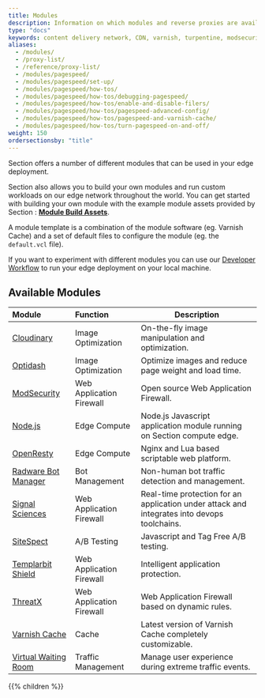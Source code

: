 ```yaml
---
title: Modules
description: Information on which modules and reverse proxies are available to use on Section edge platform.
type: "docs"
keywords: content delivery network, CDN, varnish, turpentine, modsecurity, reverse proxies, proxy, proxy template
aliases:
  - /modules/
  - /proxy-list/
  - /reference/proxy-list/
  - /modules/pagespeed/
  - /modules/pagespeed/set-up/
  - /modules/pagespeed/how-tos/
  - /modules/pagespeed/how-tos/debugging-pagespeed/
  - /modules/pagespeed/how-tos/enable-and-disable-filers/
  - /modules/pagespeed/how-tos/pagespeed-advanced-config/
  - /modules/pagespeed/how-tos/pagespeed-and-varnish-cache/
  - /modules/pagespeed/how-tos/turn-pagespeed-on-and-off/
weight: 150
ordersectionsby: "title"
---
```


Section offers a number of different modules that can be used in your edge deployment.

Section also allows you to build your own modules and run custom workloads on our edge network throughout the world. You can get started with building your own module with the example module assets provided by Section : **[Module Build Assets](https://github.com/section/module-build-assets)**.

A module template is a combination of the module software (eg. Varnish Cache) and a set of default files to configure the module (eg. the `default.vcl` file).

If you want to experiment with different modules you can use our [Developer Workflow](/docs/developer-pop/) to run your edge deployment on your local machine.

## Available Modules

| Module | Function | Description
|:--|:--|---|
| [Cloudinary](/docs/explanations/modules/cloudinary/ "Cloudinary overview") | Image Optimization | On-the-fly image manipulation and optimization. |
| [Optidash](/docs/explanations/modules/optidash/ "Optidash overview") | Image Optimization | Optimize images and reduce page weight and load time. |
| [ModSecurity](/docs/explanations/modules/modsecurity/ "ModSecurity") | Web Application Firewall | Open source Web Application Firewall. |
| [Node.js](/docs/explanations/modules/nodejs/ "Node.js overview") | Edge Compute | Node.js Javascript application module running on Section compute edge. |
| [OpenResty](/docs/explanations/modules/openresty/ "OpenResty overview") | Edge Compute | Nginx and Lua based scriptable web platform. |
| [Radware Bot Manager](/docs/explanations/modules/radware-bot-manager/ "Radware Bot Manager overview") | Bot Management | Non-human bot traffic detection and management. |
| [Signal Sciences](/docs/explanations/modules/signal-sciences/ "Signal Sciences overview") | Web Application Firewall | Real-time protection for an application under attack and integrates into devops toolchains. |
| [SiteSpect](/docs/explanations/modules/sitespect/ "SiteSpect overview") | A/B Testing | Javascript and Tag Free A/B testing. |
| [Templarbit Shield](/docs/explanations/modules/templarbit/ "Templarbit Shield overview") | Web Application Firewall | Intelligent application protection. |
| [ThreatX](/docs/explanations/modules/threat-x/ "ThreatX overview") | Web Application Firewall | Web Application Firewall based on dynamic rules. |
| [Varnish Cache](/docs/explanations/modules/varnish-cache/ "Varnish overview") | Cache | Latest version of Varnish Cache completely customizable. |
| [Virtual Waiting Room](/docs/explanations/modules/virtual-waiting-room/ "Virtual Waiting Room overview") | Traffic Management | Manage user experience during extreme traffic events. |

{{% children %}}
